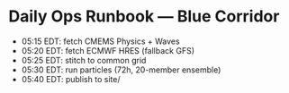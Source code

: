 # Daily Ops Runbook — Blue Corridor
- 05:15 EDT: fetch CMEMS Physics + Waves
- 05:20 EDT: fetch ECMWF HRES (fallback GFS)
- 05:25 EDT: stitch to common grid
- 05:30 EDT: run particles (72h, 20-member ensemble)
- 05:40 EDT: publish to site/
